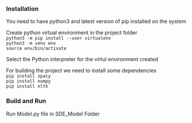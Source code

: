 
### Installation ###

You need to have python3 and latest version of pip installed on the system

Create python virtual environment in the project folder <br />
``` python3 -m pip install --user virtualenv ``` <br />
``` python3 -m venv env ``` <br />
``` source env/bin/activate ``` <br />

Select the Python interpreter for the virtul environment created

For building the project we need to install some dependencies <br />
``` pip install spacy ``` <br />
``` pip install numpy ``` <br />
``` pip install nltk ``` <br />

### Build and Run ###
Run Model.py file in SDE_Model Folder 
